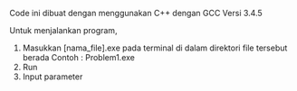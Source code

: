 Code ini dibuat dengan menggunakan C++ dengan 
GCC Versi 3.4.5

Untuk menjalankan program,
1. Masukkan [nama_file].exe pada terminal di dalam direktori file tersebut berada
Contoh : Problem1.exe
2. Run
3. Input parameter

